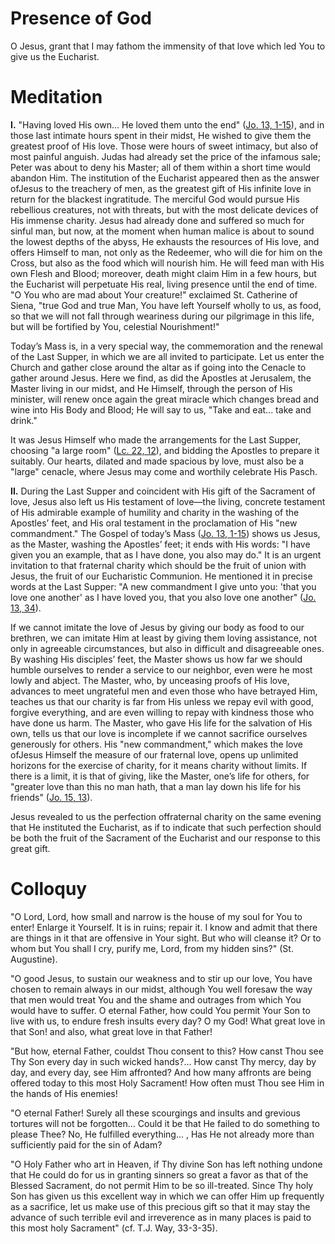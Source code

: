 # Presence of God

O Jesus, grant that I may fathom the immensity of that love which led You to give us the Eucharist.

# Meditation

**I.** "Having loved His own... He loved them unto the end" ([Jo. 13, 1-15](https://vulgata.online/bible/Jo.13?ed=DR2&vfn=DR2.Jo.13.1-15:vs)), and in those last intimate hours spent in their midst, He wished to give them the greatest proof of His love. Those were hours of sweet intimacy, but also of most painful anguish. Judas had already set the price of the infamous sale; Peter was about to deny his Master; all of them within a short time would abandon Him. The institution of the Eucharist appeared then as the answer ofJesus to the treachery of men, as the greatest gift of His infinite love in return for the blackest ingratitude. The merciful God would pursue His rebellious creatures, not with threats, but with the most delicate devices of His immense charity. Jesus had already done and suffered so much for sinful man, but now, at the moment when human malice is about to sound the lowest depths of the abyss, He exhausts the resources of His love, and offers Himself to man, not only as the Redeemer, who will die for him on the Cross, but also as the food which will nourish him. He will feed man with His own Flesh and Blood; moreover, death might claim Him in a few hours, but the Eucharist will perpetuate His real, living presence until the end of time. "O You who are mad about Your creature!" exclaimed St. Catherine of Siena, "true God and true Man, You have left Yourself wholly to us, as food, so that we will not fall through weariness during our pilgrimage in this life, but will be fortified by You, celestial Nourishment!"

Today’s Mass is, in a very special way, the commemoration and the renewal of the Last Supper, in which we are all invited to participate. Let us enter the Church and gather close around the altar as if going into the Cenacle to gather around Jesus. Here we find, as did the Apostles at Jerusalem, the Master living in our midst, and He Himself, through the person of His minister, will renew once again the great miracle which changes bread and wine into His Body and Blood; He will say to us, "Take and eat... take and drink."

It was Jesus Himself who made the arrangements for the Last Supper, choosing "a large room" ([Lc. 22, 12](https://vulgata.online/bible/Lc.22?ed=DR2&vfn=DR2.Lc.22.12:vs)), and bidding the Apostles to prepare it suitably. Our hearts, dilated and made spacious by love, must also be a "large" cenacle, where Jesus may come and worthily celebrate His Pasch.

**II.** During the Last Supper and coincident with His gift of the Sacrament of love, Jesus also left us His testament of love—the living, concrete testament of His admirable example of humility and charity in the washing of the Apostles’ feet, and His oral testament in the proclamation of His "new commandment." The Gospel of today’s Mass ([Jo. 13, 1-15](https://vulgata.online/bible/Jo.13?ed=DR2&vfn=DR2.Jo.13.1-15:vs)) shows us Jesus, as the Master, washing the Apostles’ feet; it ends with His words: "I have given you an example, that as I have done, you also may do." It is an urgent invitation to that fraternal charity which should be the fruit of union with Jesus, the fruit of our Eucharistic Communion. He mentioned it in precise words at the Last Supper: "A new commandment I give unto you: 'that you love one another' as I have loved you, that you also love one another" ([Jo. 13, 34](https://vulgata.online/bible/Jo.13?ed=DR2&vfn=DR2.Jo.13.34:vs)).

If we cannot imitate the love of Jesus by giving our body as food to our brethren, we can imitate Him at least by giving them loving assistance, not only in agreeable circumstances, but also in difficult and disagreeable ones. By washing His disciples’ feet, the Master shows us how far we should humble ourselves to render a service to our neighbor, even were he most lowly and abject. The Master, who, by unceasing proofs of His love, advances to meet ungrateful men and even those who have betrayed Him, teaches us that our charity is far from His unless we repay evil with good, forgive everything, and are even willing to repay with kindness those who have done us harm. The Master, who gave His life for the salvation of His own, tells us that our love is incomplete if we cannot sacrifice ourselves generously for others. His "new commandment," which makes the love ofJesus Himself the measure of our fraternal love, opens up unlimited horizons for the exercise of charity, for it means charity without limits. If there is a limit, it is that of giving, like the Master, one’s life for others, for "greater love than this no man hath, that a man lay down his life for his friends" ([Jo. 15, 13](https://vulgata.online/bible/Jo.15?ed=DR2&vfn=DR2.Jo.15.13:vs)).

Jesus revealed to us the perfection offraternal charity on the same evening that He instituted the Eucharist, as if to indicate that such perfection should be both the fruit of the Sacrament of the Eucharist and our response to this great gift.

# Colloquy

"O Lord, Lord, how small and narrow is the house of my soul for You to enter! Enlarge it Yourself. It is in ruins; repair it. I know and admit that there are things in it that are offensive in Your sight. But who will cleanse it? Or to whom but You shall I cry, purify me, Lord, from my hidden sins?" (St. Augustine).

"O good Jesus, to sustain our weakness and to stir up our love, You have chosen to remain always in our midst, although You well foresaw the way that men would treat You and the shame and outrages from which You would have to suffer. O eternal Father, how could You permit Your Son to live with us, to endure fresh insults every day? O my God! What great love in that Son! and also, what great love in that Father!

"But how, eternal Father, couldst Thou consent to this? How canst Thou see Thy Son every day in such wicked hands?... How canst Thy mercy, day by day, and every day, see Him affronted? And how many affronts are being offered today to this most Holy Sacrament! How often must Thou see Him in the hands of His enemies!

"O eternal Father! Surely all these scourgings and insults and grevious tortures will not be forgotten... Could it be that He failed to do something to please Thee? No, He fulfilled everything... , Has He not already more than sufficiently paid for the sin of Adam?

"O Holy Father who art in Heaven, if Thy divine Son has left nothing undone that He could do for us in granting sinners so great a favor as that of the Blessed Sacrament, do not permit Him to be so ill-treated. Since Thy holy Son has given us this excellent way in which we can offer Him up frequently as a sacrifice, let us make use of this precious gift so that it may stay the advance of such terrible evil and irreverence as in many places is paid to this most holy Sacrament" (cf. T.J. Way, 33-3-35).

